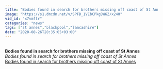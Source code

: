 ```yaml
---
title: "Bodies found in search for brothers missing off coast of St Annes"
image: "https://s1.dmcdn.net/v/SPFD_1VEbCPkgDW6Z/x240"
vid_id: "x7vmflr"
categories: "news"
tags: ["st annes","blackpool","lancashire"]
date: "2020-08-26T20:35:05+03:00"
---
```

<br><b>Bodies found in search for brothers missing off coast of St Annes</b><br> <i>Bodies found in search for brothers missing off coast of St Annes</i><br> <u>Bodies found in search for brothers missing off coast of St Annes</u>
